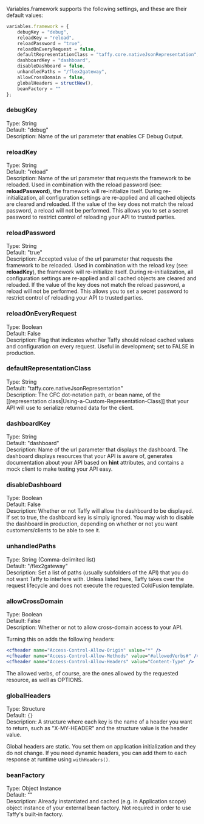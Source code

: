 Variables.framework supports the following settings, and these are their default values:

```javascript
variables.framework = {
	debugKey = "debug",
	reloadKey = "reload",
	reloadPassword = "true",
	reloadOnEveryRequest = false,
	defaultRepresentationClass = "taffy.core.nativeJsonRepresentation",
	dashboardKey = "dashboard",
	disableDashboard = false,
	unhandledPaths = "/flex2gateway",
	allowCrossDomain = false,
	globalHeaders = structNew(),
	beanFactory = ""
};
```

### debugKey

Type: String<br/>
Default: "debug"<br/>
Description: Name of the url parameter that enables CF Debug Output.

### reloadKey

Type: String<br/>
Default: "reload"<br/>
Description: Name of the url parameter that requests the framework to be reloaded. Used in combination with the reload password (see: **reloadPassword**), the framework will re-initialize itself. During re-initialization, all configuration settings are re-applied and all cached objects are cleared and reloaded. If the value of the key does not match the reload password, a reload will not be performed. This allows you to set a secret password to restrict control of reloading your API to trusted parties.

### reloadPassword

Type: String<br/>
Default: "true"<br/>
Description: Accepted value of the url parameter that requests the framework to be reloaded. Used in combination with the reload key (see: **reloadKey**), the framework will re-initialize itself. During re-initialization, all configuration settings are re-applied and all cached objects are cleared and reloaded. If the value of the key does not match the reload password, a reload will not be performed. This allows you to set a secret password to restrict control of reloading your API to trusted parties.

### reloadOnEveryRequest

Type: Boolean<br/>
Default: False<br/>
Description: Flag that indicates whether Taffy should reload cached values and configuration on every request. Useful in development; set to FALSE in production.

### defaultRepresentationClass

Type: String<br/>
Default: "taffy.core.nativeJsonRepresentation"<br/>
Description: The CFC dot-notation path, or bean name, of the [[representation class|Using-a-Custom-Representation-Class]] that your API will use to serialize returned data for the client.

### dashboardKey

Type: String<br/>
Default: "dashboard"<br/>
Description: Name of the url parameter that displays the dashboard. The dashboard displays resources that your API is aware of, generates documentation about your API based on **hint** attributes, and contains a mock client to make testing your API easy.

### disableDashboard

Type: Boolean<br/>
Default: False<br/>
Description: Whether or not Taffy will allow the dashboard to be displayed. If set to true, the dashboard key is simply ignored. You may wish to disable the dashboard in production, depending on whether or not you want customers/clients to be able to see it.

### unhandledPaths

Type: String (Comma-delimited list)<br/>
Default: "/flex2gateway"<br/>
Description: Set a list of paths (usually subfolders of the API) that you do not want Taffy to interfere with. Unless listed here, Taffy takes over the request lifecycle and does not execute the requested ColdFusion template.

### allowCrossDomain

Type: Boolean<br/>
Default: False<br/>
Description: Whether or not to allow cross-domain access to your API.

Turning this on adds the following headers:
```cfm
<cfheader name="Access-Control-Allow-Origin" value="*" />
<cfheader name="Access-Control-Allow-Methods" value="#allowedVerbs#" />
<cfheader name="Access-Control-Allow-Headers" value="Content-Type" />
```

The allowed verbs, of course, are the ones allowed by the requested resource, as well as OPTIONS.

### globalHeaders

Type: Structure<br/>
Default: `{}`<br/>
Description: A structure where each key is the name of a header you want to return, such as "X-MY-HEADER" and the structure value is the header value.

Global headers are static. You set them on application initialization and they do not change. If you need dynamic headers, you can add them to each response at runtime using `withHeaders()`.

### beanFactory

Type: Object Instance<br/>
Default: ""<br/>
Description: Already instantiated and cached (e.g. in Application scope) object instance of your external bean factory. Not required in order to use Taffy's built-in factory.
